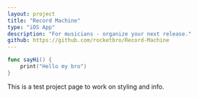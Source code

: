 ```yaml
---
layout: project
title: "Record Machine"
type: "iOS App"
description: "For musicians - organize your next release."
github: https://github.com/rocketbro/Record-Machine
---
```


```swift
func sayHi() {
    print("Hello my bro")
}
```

This is a test project page to work on styling and info.